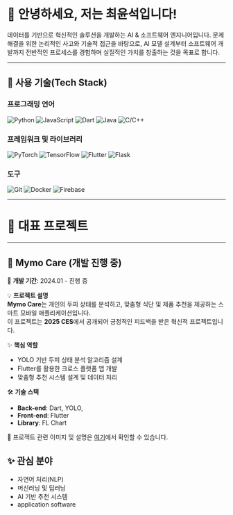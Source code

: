 # 👋 안녕하세요, 저는 최윤석입니다!

데이터를 기반으로 혁신적인 솔루션을 개발하는 AI & 소프트웨어 엔지니어입니다. 문제 해결을 위한 논리적인 사고와 기술적 접근을 바탕으로, AI 모델 설계부터 소프트웨어 개발까지 전반적인 프로세스를 경험하며 실질적인 가치를 창출하는 것을 목표로 합니다.



---

## 🚀 **사용 기술(Tech Stack)**

### **프로그래밍 언어**
![Python](https://img.shields.io/badge/-Python-3776AB?style=for-the-badge&logo=python&logoColor=white)
![JavaScript](https://img.shields.io/badge/-JavaScript-F7DF1E?style=for-the-badge&logo=javascript&logoColor=black)
![Dart](https://img.shields.io/badge/-Dart-0175C2?style=for-the-badge&logo=dart&logoColor=white)
![Java](https://img.shields.io/badge/-Java-007396?style=for-the-badge&logo=java&logoColor=white)
![C/C++](https://img.shields.io/badge/-C/C++-00599C?style=for-the-badge&logo=cplusplus&logoColor=white)

### **프레임워크 및 라이브러리**
![PyTorch](https://img.shields.io/badge/-PyTorch-EE4C2C?style=for-the-badge&logo=pytorch&logoColor=white)
![TensorFlow](https://img.shields.io/badge/-TensorFlow-FF6F00?style=for-the-badge&logo=tensorflow&logoColor=white)
![Flutter](https://img.shields.io/badge/-Flutter-02569B?style=for-the-badge&logo=flutter&logoColor=white)
![Flask](https://img.shields.io/badge/-Flask-000000?style=for-the-badge&logo=flask&logoColor=white)

### **도구**
![Git](https://img.shields.io/badge/-Git-F05032?style=for-the-badge&logo=git&logoColor=white)
![Docker](https://img.shields.io/badge/-Docker-2496ED?style=for-the-badge&logo=docker&logoColor=white)
![Firebase](https://img.shields.io/badge/-Firebase-FFCA28?style=for-the-badge&logo=firebase&logoColor=black)


---

# 📂 **대표 프로젝트**

---

## 🌟 **Mymo Care (개발 진행 중)**
📅 **개발 기간**: 2024.01 - 진행 중  

💡 **프로젝트 설명**  
**Mymo Care**는 개인의 두피 상태를 분석하고, 맞춤형 식단 및 제품 추천을 제공하는 스마트 모바일 애플리케이션입니다.  
이 프로젝트는 **2025 CES**에서 공개되어 긍정적인 피드백을 받은 혁신적 프로젝트입니다.

✨ **핵심 역할**  
- YOLO 기반 두피 상태 분석 알고리즘 설계  
- Flutter를 활용한 크로스 플랫폼 앱 개발  
- 맞춤형 추천 시스템 설계 및 데이터 처리  

🛠️ **기술 스택**  
- **Back-end**: Dart, YOLO,   
- **Front-end**: Flutter  
- **Library**: FL Chart

🔗 프로젝트 관련 이미지 및 설명은 [여기](https://github.com/hongjo-dev/scalp-analysis)에서 확인할 수 있습니다.


## ✨ **관심 분야**

- 자연어 처리(NLP)
- 머신러닝 및 딥러닝
- AI 기반 추천 시스템
- application software
